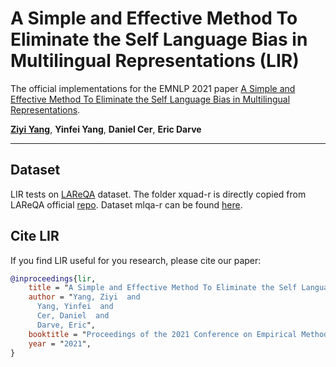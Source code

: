 # A Simple and Effective Method To Eliminate the Self Language Bias in Multilingual Representations (LIR)

The official implementations for the EMNLP 2021 paper
[A Simple and Effective Method To Eliminate the Self Language Bias in Multilingual Representations](https://arxiv.org/abs/2109.04727).

[__Ziyi Yang__](https://web.stanford.edu/~zy99/), __Yinfei Yang__, __Daniel Cer__, __Eric Darve__

-------------------------------------------------------------------------------------
## Dataset
LIR tests on [LAReQA](https://arxiv.org/abs/2004.05484) dataset. The folder xquad-r is directly copied from LAReQA official [repo](https://github.com/google-research-datasets/lareqa). Dataset mlqa-r can be found [here](https://github.com/google-research-datasets/lareqa/tree/354d67d1cd066854cdfbf5ad0e6105528976141d).

## Cite LIR
If you find LIR useful for you research, please cite our paper:
```bib
@inproceedings{lir,
    title = "A Simple and Effective Method To Eliminate the Self Language Bias in Multilingual Representations",
    author = "Yang, Ziyi  and
      Yang, Yinfei  and
      Cer, Daniel  and
      Darve, Eric",
    booktitle = "Proceedings of the 2021 Conference on Empirical Methods in Natural Language Processing (EMNLP)",
    year = "2021",
}
```
